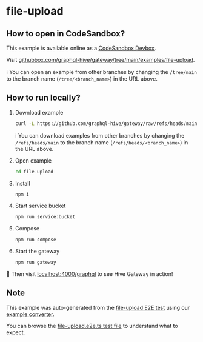 # file-upload

## How to open in CodeSandbox?

This example is available online as a [CodeSandbox Devbox](https://codesandbox.io/docs/learn/devboxes/overview).

Visit [githubbox.com/graphql-hive/gateway/tree/main/examples/file-upload](https://githubbox.com/graphql-hive/gateway/tree/main/examples/file-upload).

ℹ️ You can open an example from other branches by changing the `/tree/main` to the branch name (`/tree/<branch_name>`) in the URL above.

## How to run locally?

1. Download example
   ```sh
   curl -L https://github.com/graphql-hive/gateway/raw/refs/heads/main/examples/file-upload/example.tar.gz | tar -x
   ```

   ℹ️ You can download examples from other branches by changing the `/refs/heads/main` to the branch name (`/refs/heads/<branch_name>`) in the URL above.

1. Open example
   ```sh
   cd file-upload
   ```
1. Install
   ```sh
   npm i
   ```
1. Start service bucket
   ```sh
   npm run service:bucket
   ```
1. Compose
   ```sh
   npm run compose
   ```
1. Start the gateway
   ```sh
   npm run gateway
   ```

🚀 Then visit [localhost:4000/graphql](http://localhost:4000/graphql) to see Hive Gateway in action!

## Note

This example was auto-generated from the [file-upload E2E test](/e2e/file-upload) using our [example converter](/internal/examples).

You can browse the [file-upload.e2e.ts test file](/e2e/file-upload/file-upload.e2e.ts) to understand what to expect.
